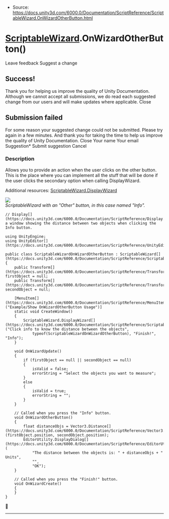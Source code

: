 * Source: https://docs.unity3d.com/6000.0/Documentation/ScriptReference/ScriptableWizard.OnWizardOtherButton.html

#  [ScriptableWizard](https://docs.unity3d.com/6000.0/Documentation/ScriptReference/ScriptableWizard.html).OnWizardOtherButton()
Leave feedback
Suggest a change
## Success!
Thank you for helping us improve the quality of Unity Documentation. Although we cannot accept all submissions, we do read each suggested change from our users and will make updates where applicable.
Close
## Submission failed
For some reason your suggested change could not be submitted. Please <a>try again</a> in a few minutes. And thank you for taking the time to help us improve the quality of Unity Documentation.
Close
Your name Your email Suggestion* Submit suggestion
Cancel
### Description
Allows you to provide an action when the user clicks on the other button.
This is the place where you can implement all the stuff that will be done if the user clicks the secondary option when calling DisplayWizard.  
  
Additional resources: [ScriptableWizard.DisplayWizard](https://docs.unity3d.com/6000.0/Documentation/ScriptReference/ScriptableWizard.DisplayWizard.html)  
  
![](https://docs.unity3d.com/6000.0/Documentation/StaticFiles/ScriptRefImages/ScriptableWizardOnWizardOtherButton.png)  
_ScriptableWizard with an "Other" button, in this case named "Info"._
```
// Display[](https://docs.unity3d.com/6000.0/Documentation/ScriptReference/Display.html) a window showing the distance between two objects when clicking the Info button.  
  
using UnityEngine;
using UnityEditor[](https://docs.unity3d.com/6000.0/Documentation/ScriptReference/UnityEditor.html);  
  
public class ScriptableWizardOnWizardOtherButton : ScriptableWizard[](https://docs.unity3d.com/6000.0/Documentation/ScriptReference/ScriptableWizard.html)
{
    public Transform[](https://docs.unity3d.com/6000.0/Documentation/ScriptReference/Transform.html) firstObject = null;
    public Transform[](https://docs.unity3d.com/6000.0/Documentation/ScriptReference/Transform.html) secondObject = null;  
  
    [MenuItem[](https://docs.unity3d.com/6000.0/Documentation/ScriptReference/MenuItem.html)("Example/Show OnWizardOtherButton Usage")]
    static void CreateWindow()
    {
        ScriptableWizard.DisplayWizard[](https://docs.unity3d.com/6000.0/Documentation/ScriptReference/ScriptableWizard.DisplayWizard.html)("Click info to know the distance between the objects",
            typeof(ScriptableWizardOnWizardOtherButton), "Finish!", "Info");
    }  
  
    void OnWizardUpdate()
    {
        if (firstObject == null || secondObject == null)
        {
            isValid = false;
            errorString = "Select the objects you want to measure";
        }
        else
        {
            isValid = true;
            errorString = "";
        }
    }  
  
    // Called when you press the "Info" button.
    void OnWizardOtherButton()
    {
        float distanceObjs = Vector3.Distance[](https://docs.unity3d.com/6000.0/Documentation/ScriptReference/Vector3.Distance.html)(firstObject.position, secondObject.position);
        EditorUtility.DisplayDialog[](https://docs.unity3d.com/6000.0/Documentation/ScriptReference/EditorUtility.DisplayDialog.html)(
            "The distance between the objects is: " + distanceObjs + " Units",
            "",
            "OK");
    }  
  
    // Called when you press the "Finish!" button.
    void OnWizardCreate()
    {
    }
}

```

* * *
